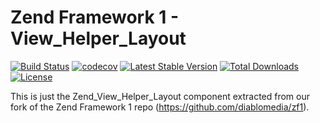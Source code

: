 Zend Framework 1 - View_Helper_Layout
============================
[![Build Status](https://travis-ci.com/diablomedia/zf1-view-helper-layout.svg?branch=master)](https://travis-ci.com/diablomedia/zf1-view-helper-layout)
[![codecov](https://codecov.io/gh/diablomedia/zf1-view-helper-layout/branch/master/graph/badge.svg)](https://codecov.io/gh/diablomedia/zf1-view-helper-layout)
[![Latest Stable Version](https://poser.pugx.org/diablomedia/zendframework1-view-helper-layout/v/stable)](https://packagist.org/packages/diablomedia/zendframework1-view-helper-layout)
[![Total Downloads](https://poser.pugx.org/diablomedia/zendframework1-view-helper-layout/downloads)](https://packagist.org/packages/diablomedia/zendframework1-view-helper-layout)
[![License](https://poser.pugx.org/diablomedia/zendframework1-view-helper-layout/license)](https://packagist.org/packages/diablomedia/zendframework1-view-helper-layout)

This is just the Zend_View_Helper_Layout component extracted from our fork of the Zend Framework 1 repo (https://github.com/diablomedia/zf1).
